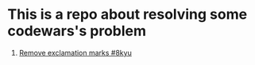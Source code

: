 # This is a repo about resolving some codewars's problem

1. [Remove exclamation marks #8kyu](0001-Remove-exclamation-marks-#8kyu)